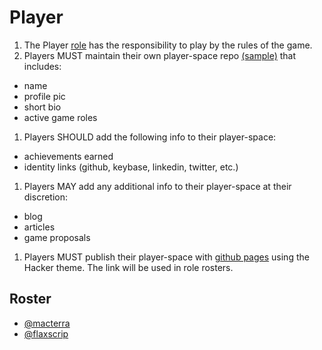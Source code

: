 # Player

1. The Player [role](../) has the responsibility to play by the rules of the game.
1. Players MUST maintain their own player-space repo [(sample)]() that includes:
* name
* profile pic
* short bio
* active game roles
1. Players SHOULD add the following info to their player-space:
* achievements earned
* identity links (github, keybase, linkedin, twitter, etc.)
1. Players MAY add any additional info to their player-space at their discretion:
* blog
* articles
* game proposals
1. Players MUST publish their player-space with [github pages](https://pages.github.com/) using the Hacker theme. The link will be used in role rosters.

## Roster

* [@macterra](https://macterra.github.io/macterra-space/)
* [@flaxscrip](TBD)